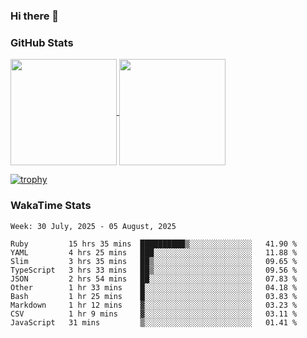 ### Hi there 👋

### GitHub Stats

<a href="https://github.com/anuraghazra/github-readme-stats">
  <img align="center" height="170px" src="https://github-readme-stats.vercel.app/api/top-langs/?username=tksfjt1024&layout=compact&count_private=true&show_icons=true&show_icons=true&theme=graywhite" />
</a>
<a href="https://github.com/anuraghazra/github-readme-stats">
  <img align="center" height="170px" src="https://github-readme-stats.vercel.app/api?username=tksfjt1024&count_private=true&show_icons=true&show_icons=true&theme=graywhite" />
</a>

[![trophy](https://github-profile-trophy.vercel.app/?username=tksfjt1024)](https://github.com/ryo-ma/github-profile-trophy)

### WakaTime Stats

<!--START_SECTION:waka-->
```text
Week: 30 July, 2025 - 05 August, 2025

Ruby         15 hrs 35 mins  ██████████▒░░░░░░░░░░░░░░   41.90 % 
YAML         4 hrs 25 mins   ███░░░░░░░░░░░░░░░░░░░░░░   11.88 % 
Slim         3 hrs 35 mins   ██▒░░░░░░░░░░░░░░░░░░░░░░   09.65 % 
TypeScript   3 hrs 33 mins   ██▒░░░░░░░░░░░░░░░░░░░░░░   09.56 % 
JSON         2 hrs 54 mins   ██░░░░░░░░░░░░░░░░░░░░░░░   07.83 % 
Other        1 hr 33 mins    █░░░░░░░░░░░░░░░░░░░░░░░░   04.18 % 
Bash         1 hr 25 mins    █░░░░░░░░░░░░░░░░░░░░░░░░   03.83 % 
Markdown     1 hr 12 mins    ▓░░░░░░░░░░░░░░░░░░░░░░░░   03.23 % 
CSV          1 hr 9 mins     ▓░░░░░░░░░░░░░░░░░░░░░░░░   03.11 % 
JavaScript   31 mins         ▒░░░░░░░░░░░░░░░░░░░░░░░░   01.41 % 
```
<!--END_SECTION:waka-->
